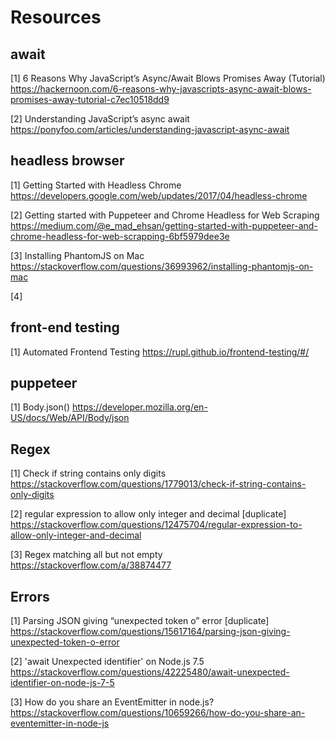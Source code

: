 # Resources
## await
[1] 6 Reasons Why JavaScript’s Async/Await Blows Promises Away (Tutorial)
https://hackernoon.com/6-reasons-why-javascripts-async-await-blows-promises-away-tutorial-c7ec10518dd9 <br>

[2] Understanding JavaScript’s async await
https://ponyfoo.com/articles/understanding-javascript-async-await <br>

## headless browser
[1] Getting Started with Headless Chrome
https://developers.google.com/web/updates/2017/04/headless-chrome <br>

[2] Getting started with Puppeteer and Chrome Headless for Web Scraping
https://medium.com/@e_mad_ehsan/getting-started-with-puppeteer-and-chrome-headless-for-web-scrapping-6bf5979dee3e <br>

[3] Installing PhantomJS on Mac
https://stackoverflow.com/questions/36993962/installing-phantomjs-on-mac <br>

[4] 

## front-end testing
[1] Automated Frontend Testing
https://rupl.github.io/frontend-testing/#/  <br>

## puppeteer
[1] Body.json()
https://developer.mozilla.org/en-US/docs/Web/API/Body/json <br>

## Regex
[1] Check if string contains only digits
https://stackoverflow.com/questions/1779013/check-if-string-contains-only-digits <br>

[2] regular expression to allow only integer and decimal [duplicate]
https://stackoverflow.com/questions/12475704/regular-expression-to-allow-only-integer-and-decimal <br>

[3] Regex matching all but not empty
https://stackoverflow.com/a/38874477 <br>

## Errors
[1] Parsing JSON giving “unexpected token o” error [duplicate]
https://stackoverflow.com/questions/15617164/parsing-json-giving-unexpected-token-o-error <br>

[2] 'await Unexpected identifier' on Node.js 7.5
https://stackoverflow.com/questions/42225480/await-unexpected-identifier-on-node-js-7-5 <br>

[3] How do you share an EventEmitter in node.js?
https://stackoverflow.com/questions/10659266/how-do-you-share-an-eventemitter-in-node-js <br>

